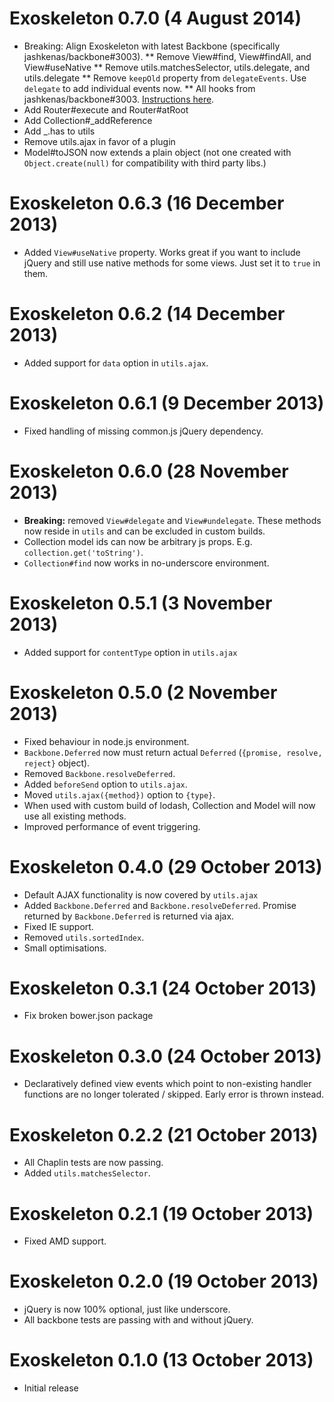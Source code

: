 # Exoskeleton 0.7.0 (4 August 2014)
* Breaking: Align Exoskeleton with latest Backbone (specifically
  jashkenas/backbone#3003).
  ** Remove View#find, View#findAll, and View#useNative
  ** Remove utils.matchesSelector, utils.delegate, and utils.delegate
  ** Remove `keepOld` property from `delegateEvents`. Use `delegate` to add
     individual events now.
  ** All hooks from jashkenas/backbone#3003. [Instructions here](https://github.com/jashkenas/backbone/wiki/Using-Backbone-without-jQuery).
* Add Router#execute and Router#atRoot
* Add Collection#_addReference
* Add _.has to utils
* Remove utils.ajax in favor of a plugin
* Model#toJSON now extends a plain object (not one created with
  `Object.create(null)` for compatibility with third party libs.)

# Exoskeleton 0.6.3 (16 December 2013)
* Added `View#useNative` property. Works great
  if you want to include jQuery and still use native methods
  for some views. Just set it to `true` in them.

# Exoskeleton 0.6.2 (14 December 2013)
* Added support for `data` option in `utils.ajax`.

# Exoskeleton 0.6.1 (9 December 2013)
* Fixed handling of missing common.js jQuery dependency.

# Exoskeleton 0.6.0 (28 November 2013)
* **Breaking:** removed `View#delegate` and `View#undelegate`.
  These methods now reside in `utils` and can be excluded
  in custom builds.
* Collection model ids can now be arbitrary js props.
  E.g. `collection.get('toString')`.
* `Collection#find` now works in no-underscore environment.

# Exoskeleton 0.5.1 (3 November 2013)
* Added support for `contentType` option in `utils.ajax`

# Exoskeleton 0.5.0 (2 November 2013)
* Fixed behaviour in node.js environment.
* `Backbone.Deferred` now must return actual `Deferred`
  (`{promise, resolve, reject}` object).
* Removed `Backbone.resolveDeferred`.
* Added `beforeSend` option to `utils.ajax`.
* Moved `utils.ajax({method})` option to `{type}`.
* When used with custom build of lodash, Collection and Model
  will now use all existing methods.
* Improved performance of event triggering.

# Exoskeleton 0.4.0 (29 October 2013)
* Default AJAX functionality is now covered by `utils.ajax`
* Added `Backbone.Deferred` and `Backbone.resolveDeferred`.
  Promise returned by `Backbone.Deferred` is returned via ajax.
* Fixed IE support.
* Removed `utils.sortedIndex`.
* Small optimisations.

# Exoskeleton 0.3.1 (24 October 2013)
* Fix broken bower.json package

# Exoskeleton 0.3.0 (24 October 2013)
* Declaratively defined view events which point to
  non-existing handler functions are no longer tolerated / skipped.
  Early error is thrown instead.

# Exoskeleton 0.2.2 (21 October 2013)
* All Chaplin tests are now passing.
* Added `utils.matchesSelector`.

# Exoskeleton 0.2.1 (19 October 2013)
* Fixed AMD support.

# Exoskeleton 0.2.0 (19 October 2013)
* jQuery is now 100% optional, just like underscore.
* All backbone tests are passing with and without jQuery.

# Exoskeleton 0.1.0 (13 October 2013)
* Initial release
